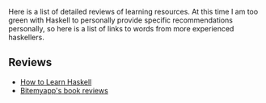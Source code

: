 Here is a list of detailed reviews of learning resources. At this time I am too green with Haskell to personally provide specific recommendations personally, so here is a list of links to words from more experienced haskellers.


## Reviews

* [How to Learn Haskell](https://github.com/bitemyapp/learnhaskell)
* [Bitemyapp's book reviews](http://bitemyapp.com/posts/2014-12-31-functional-education.html)